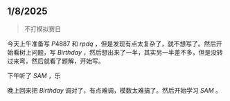 ## 1/8/2025

> 不打模拟赛日

今天上午准备写 $P4887$ 和 $rpdq$ ，但是发现有点太复杂了，就不想写了。然后开始看树上问题，写 $Birthday$ ，然后想出来了一半，其实另一半差不多，但是没转过来弯，然后就看了题解，开始写。

下午听了 $SAM$ ，乐

晚上回来把 $Birthday$ 调对了，有点难调，模数太难搞了。然后开始学习 $SAM$ 。